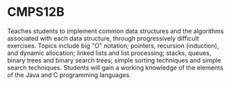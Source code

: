 # CMPS12B
Teaches students to implement common data structures and the algorithms associated with each data structure, 
through progressively difficult exercises. Topics include big "O" notation; pointers, recursion (induction),
and dynamic allocation; linked lists and list processing; stacks, queues, binary trees and binary search trees;
simple sorting techniques and simple search techniques. Students will gain a working knowledge of the elements 
of the Java and C programming languages.
